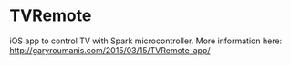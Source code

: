# TVRemote
iOS app to control TV with Spark microcontroller. More information here: http://garyroumanis.com/2015/03/15/TVRemote-app/
